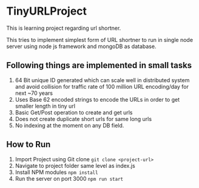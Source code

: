 # TinyURLProject
This is learning project regarding url shortner. 

This tries to implement simplest form of URL shortner to run in single node server using node js framework and mongoDB as database.

## Following things are implemented in small tasks 

1. 64 Bit unique ID generated which can scale well in distributed system and avoid collision for traffic rate of 100 million URL encoding/day for next ~70 years 
2. Uses Base 62 encoded strings to encode the URLs in order to get smaller length in tiny url 
3. Basic Get/Post operation to create and get urls 
4. Does not create duplicate short urls for same long urls
5. No indexing at the moment on any DB field.


## How to Run
1. Import Project using Git clone `git clone <project-url>`
2. Navigate to project folder same level as index.js
3. Install NPM modules `npm install`
4. Run the server on port 3000 `npm run start` 
